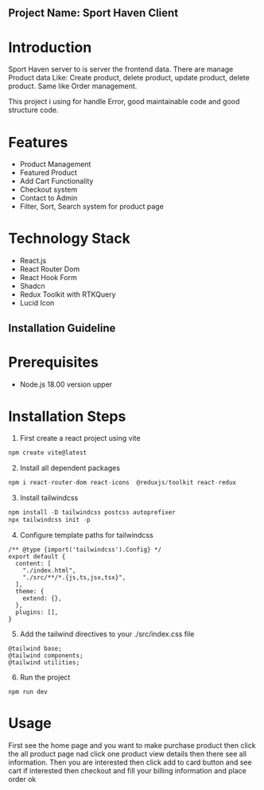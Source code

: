 ## Project Name: Sport Haven Client

# Introduction

Sport Haven server to is server the frontend data. There are manage Product data Like: Create product, delete product, update product, delete product. Same like Order management.

This project i using for handle Error, good maintainable code and good structure code.

# Features

* Product Management
* Featured Product
* Add Cart Functionality
* Checkout system
* Contact to Admin
* Filter, Sort, Search system for product page


# Technology Stack

* React.js
* React Router Dom
* React Hook Form
* Shadcn
* Redux Toolkit with RTKQuery
* Lucid Icon

## Installation Guideline

# Prerequisites

* Node.js 18.00 version upper

# Installation Steps

1. First create a react project using vite 
```js
npm create vite@latest
```
2. Install all dependent packages
```js
npm i react-router-dom react-icons  @reduxjs/toolkit react-redux 
```
3. Install tailwindcss
```js
npm install -D tailwindcss postcss autoprefixer
npx tailwindcss init -p
```
4. Configure template paths for tailwindcss
```
/** @type {import('tailwindcss').Config} */
export default {
  content: [
    "./index.html",
    "./src/**/*.{js,ts,jsx,tsx}",
  ],
  theme: {
    extend: {},
  },
  plugins: [],
}
```
5. Add the tailwind directives to your ./src/index.css file
```
@tailwind base;
@tailwind components;
@tailwind utilities;
```

6. Run the project
```
npm run dev
```

# Usage 

First see the home page and you want to make purchase product then click the all product page nad click one product view details then there see all information. Then you are interested then click add to card button and see cart if interested then checkout and fill your billing information and place order ok






